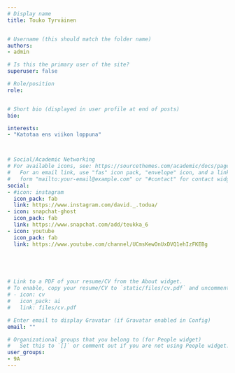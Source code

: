 ```yaml
---
# Display name
title: Touko Tyrväinen


# Username (this should match the folder name)
authors:
- admin

# Is this the primary user of the site?
superuser: false

# Role/position
role: 


# Short bio (displayed in user profile at end of posts)
bio:

interests:
- "Katotaa ens viikon loppuna"



# Social/Academic Networking
# For available icons, see: https://sourcethemes.com/academic/docs/page-builder/#icons
#   For an email link, use "fas" icon pack, "envelope" icon, and a link in the
#   form "mailto:your-email@example.com" or "#contact" for contact widget.
social:
- #icon: instagram
  icon_pack: fab
  link: https://www.instagram.com/david._.todua/
- icon: snapchat-ghost
  icon_pack: fab
  link: https://www.snapchat.com/add/teukka_6
- icon: youtube
  icon_pack: fab
  link: https://www.youtube.com/channel/UCmsKewOnUxDVQ1ehIzFKEBg



  

# Link to a PDF of your resume/CV from the About widget.
# To enable, copy your resume/CV to `static/files/cv.pdf` and uncomment the lines below.
# - icon: cv
#   icon_pack: ai
#   link: files/cv.pdf

# Enter email to display Gravatar (if Gravatar enabled in Config)
email: ""

# Organizational groups that you belong to (for People widget)
#   Set this to `[]` or comment out if you are not using People widget.
user_groups:
- 9A
---
```


